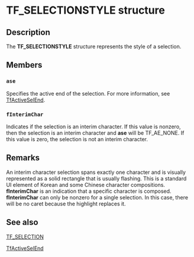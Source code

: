 # TF_SELECTIONSTYLE structure

## Description

The **TF_SELECTIONSTYLE** structure represents the style of a selection.

## Members

### `ase`

Specifies the active end of the selection. For more information, see [TfActiveSelEnd](https://learn.microsoft.com/windows/win32/api/msctf/ne-msctf-tfactiveselend).

### `fInterimChar`

Indicates if the selection is an interim character. If this value is nonzero, then the selection is an interim character and **ase** will be TF_AE_NONE. If this value is zero, the selection is not an interim character.

## Remarks

An interim character selection spans exactly one character and is visually represented as a solid rectangle that is usually flashing. This is a standard UI element of Korean and some Chinese character compositions. **fInterimChar** is an indication that a specific character is composed. **fInterimChar** can only be nonzero for a single selection. In this case, there will be no caret because the highlight replaces it.

## See also

[TF_SELECTION](https://learn.microsoft.com/windows/desktop/api/msctf/ns-msctf-tf_selection)

[TfActiveSelEnd](https://learn.microsoft.com/windows/win32/api/msctf/ne-msctf-tfactiveselend)